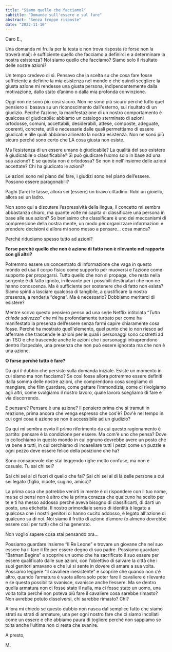 ```yaml
---
title: "Siamo quello che facciamo?"
subtitle: "Domande sull'essere e sul fare"
abstract: "Senza troppe risposte"
date: "2022-11-16"
---
```


Caro E.,

Una domanda mi frulla per la testa e non trova risposta (e forse non la troverà mai): è sufficiente quello che facciamo a definirci e a determinare la nostra esistenza? Noi siamo quello che facciamo? Siamo solo il risultato delle nostre azioni?

Un tempo credevo di sì. Pensavo che la scelta su che cosa fare fosse sufficiente a definire la mia esistenza nel mondo e che quindi scegliere la giusta azione mi rendesse una giusta persona, indipendentemente dalla motivazione, dallo stato d’animo o dalla mia profonda convinzione.

Oggi non ne sono più così sicuro. Non ne sono più sicuro perché tutto quel pensiero si basava su un riconoscimento dall'esterno, sul risultato di un giudizio. Perché l’azione, la manifestazione di un nostro comportamento è qualcosa di giudicabile: abbiamo un catalogo sterminato di azioni ortodosse, comuni, accettabili, desiderabili, attese, composte, adeguate, coerenti, concrete, utili e necessarie dalle quali permettiamo di essere giudicati e alle quali abbiamo allineato la nostra esistenza. Non ne sono più sicuro perché sono certo che LA cosa giusta non esiste.

Ma l’esistenza di un essere umano è giudicabile? La qualità del suo esistere è giudicabile o classificabile? Sì può giudicare l’uomo solo in base ad una sua azione? E se questa non è ortodossa? Se non è nell'insieme delle azioni accettate? Chi ha giudicato le azioni?

Le azioni sono nel piano del fare, i giudizi sono nel piano dell’essere. Possono essere paragonabili?

Paghi (fare) le tasse, allora sei (essere) un bravo cittadino. Rubi un gioiello, allora sei un ladro.

Non sono qui a discutere l’espressività della lingua, il concetto mi sembra abbastanza chiaro, ma quante volte mi capita di classificare una persona in base alle sue azioni? So benissimo che classificare è uno dei meccanismi di comprensione della nostra mente, un modo per organizzare informazioni e prendere decisioni e allora mi sono messo a pensare… cosa manca?

Perché riduciamo spesso tutto ad azioni?

**Forse perché quello che non è azione di fatto non è rilevante nel rapporto con gli altri?**

Potremmo essere un concentrato di informazione che vaga in questo mondo ed usa il corpo fisico come supporto per muoversi e l’azione come supporto per propagarsi. Tutto quello che non si propaga, che resta nella sorgente è di fatto ignoto, irrilevante per i possibili destinatari che non ne hanno conoscenza. Ma è sufficiente per sostenere che di fatto non esista? Siamo spinti a lasciare qualcosa di tangibile, a giustificare la nostra presenza, a renderla “degna”. Ma è necessario? Dobbiamo meritarci di esistere?

Mentre scrivo questo pensiero penso ad una serie Netflix intitolata “*Tutto chiede salvezza*” che mi ha profondamente turbato per come ha manifestato la presenza dell’essere senza farmi capire chiaramente cosa fosse. Perché ha mostrato quell'elemento, quel punto che io non riesco ad afferrare che trascende le azioni per le quali i personaggi sono costretti ad un TSO e che trascende anche le azioni che i personaggi intraprendono dentro l’ospedale, una presenza che non può essere ignorata ma che non è una azione.

**O forse perché tutto è fare?**

Da qui il dubbio che persiste sulla domanda iniziale. Esiste un momento in cui siamo ma non facciamo? Se così fosse allora potremmo essere definiti dalla somma delle nostre azioni, che comprendono cosa scegliamo di mangiare, che film guardare, come gettare l’immondizia, come ci rivolgiamo agli altri, come svolgiamo il nostro lavoro, quale lavoro scegliamo di fare e via discorrendo.

E pensare? Pensare è una azione? Il pensiero prima che si tramuti in reazione, prima ancora che venga espresso che cos'è? Dov'è nel tempo in cui ogni cosa è azione se non è accessibile ad un giudizio?

Da qui mi sembra ovvio il primo riferimento da cui questo ragionamento è partito: pensare è la condizione per essere. Ma com'è uno che pensa? Dove lo collochiamo in questo mondo in cui ognuno dovrebbe avere un posto che va bene a tutti, in cui cerchiamo di incasellare tutti i pezzi come un puzzle e ogni pezzo deve essere felice della posizione che ha?

Sono consapevole che stai leggendo righe molto confuse, ma non è casuale. Tu sai chi sei?

Sai chi sei al di fuori di quello che fai? Sai chi sei al di là delle persone a cui sei legato (figlio, nipote, cugino, amico)?

La prima cosa che potrebbe venirti in mente è di rispondere con il tuo nome, ma se ci pensi non è altro che la prima corazza che qualcuno ha scelto per te e ti ha messo addosso perché aveva bisogno di classificarti, di darti un posto, una etichetta. Il nostro primordiale senso di identità è legato a qualcosa che i nostri genitori ci hanno cucito addosso, è legato all'azione di qualcuno su di noi. Noi siamo il frutto di azione d’amore (o almeno dovrebbe essere così per tutti) che ci ha generato.

Non voglio sapere cosa stai pensando ora…

Possiamo guardare insieme “Il Re Leone” e trovare un giovane che nel suo essere ha il fare il Re per essere degno di suo padre. Possiamo guardare “Batman Begins” e scoprire un uomo che ha sacrificato il suo essere per essere qualificato dalle sue azioni, con l’obiettivo di salvare la città che i suoi genitori amavano e che lui si sente in dovere di amare a sua volta. Possiamo leggere “Il cavaliere inesistente” e scoprire che quando non c’è altro, quando l’armatura è vuota allora solo poter fare il cavaliere è rilevante e se questa possibilità svanisce, svanisce anche l’essere. Ma se dentro quella armatura non ci fosse stato il nulla, ma ci fosse stato un uomo, una volta tolta perché non poteva più fare il cavaliere cosa sarebbe rimasto? Non avrebbe potuto dissolversi, chi sarebbe rimasto? Chi?

Allora mi chiedo se questo dubbio non nasca dal semplice fatto che siamo strati su strati di armature, una per ogni nostro fare che ci siamo incollati come un essere e che abbiamo paura di togliere perché non sappiamo se tolta anche l’ultima non ci resta che svanire.

A presto,

M.
